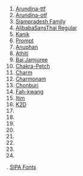 1. [Arundina-ttf](https://github.com/tlwg/fonts-arundina/releases/download/v0.3.2/ttf-arundina-0.3.2.tar.xz)
2. [Arundina-otf](https://github.com/tlwg/fonts-arundina/releases/download/v0.3.2/otf-arundina-0.3.2.tar.xz)
3. [Siampradesh Family](https://github.com/tlwg/fonts-siampradesh)
4. [AlibabaSansThai Regular](https://fonts.alibabadesign.com/AlibabaSansThai/AlibabaSansThai-Rg.zip)
5. [Kanik](https://github.com/cadsondemak/kanit)
6. [Prompt](https://github.com/cadsondemak/prompt)
7. [Anuphan](https://github.com/cadsondemak/Anuphan)
8. [Athiti](https://github.com/cadsondemak/athiti)
9. [Bai Jamjuree](https://github.com/cadsondemak/Bai-Jamjuree)
10. [Chakra-Petch](https://github.com/cadsondemak/Chakra-Petch)
11. [Charm](https://github.com/cadsondemak/Charm)
12. [Charmonam](https://github.com/cadsondemak/Charmonman)
13. [Chonburi](https://github.com/cadsondemak/chonburi)
14. [Fah-kwang](https://github.com/cadsondemak/Fah-Kwang)
15. [Itim](https://github.com/cadsondemak/itim)
16. [K2D](https://github.com/cadsondemak/K2D)
17. []()
18. []()
19. []()
20. []()
21. []()
22. []()
23. []()
24. []()


. [SIPA Fonts](https://waa.inter.nstda.or.th/stks/pub/2020/20200217-13Fonts.zip)
